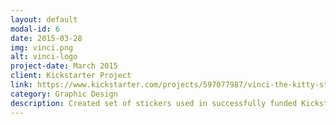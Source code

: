 ```yaml
---
layout: default
modal-id: 6
date: 2015-03-28
img: vinci.png
alt: vinci-logo
project-date: March 2015
client: Kickstarter Project
link: https://www.kickstarter.com/projects/597077987/vinci-the-kitty-stickers
category: Graphic Design
description: Created set of stickers used in successfully funded Kickstarter campaign. Made using Adobe Illustrator.
---
```

